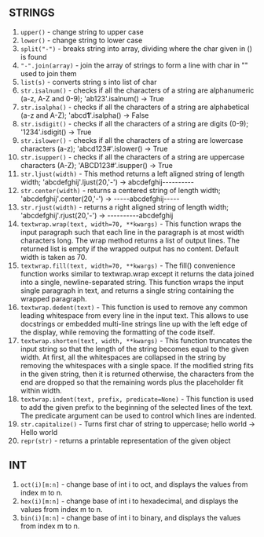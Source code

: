## STRINGS

1. `upper()` - change string to upper case 
2. `lower()` - change string to lower case
3. `split("-")` - breaks string into array, dividing where the char given in () is found
4. `"-".join(array)` - join the array of strings to form a line with char in "" used to join them
5. `list(s)` - converts string s into list of char
6. `str.isalnum()` - checks if all the characters of a string are alphanumeric (a-z, A-Z and 0-9); 'ab123'.isalnum() -> True
7. `str.isalpha()` - checks if all the characters of a string are alphabetical (a-z and A-Z); 'abcd**1**'.isalpha() -> False
8. `str.isdigit()` - checks if all the characters of a string are digits (0-9); '1234'.isdigit() -> True
9. `str.islower()` - checks if all the characters of a string are lowercase characters (a-z); 'abcd123#'.islower() -> True
10. `str.isupper()` - checks if all the characters of a string are uppercase characters (A-Z); 'ABCD123#'.isupper() -> True
11. `str.ljust(width)` - This method returns a left aligned string of length width; 'abcdefghij'.ljust(20,'-') -> abcdefghij----------  
12. `str.center(width)` - returns a centered string of length width; 'abcdefghij'.center(20,'-') -> -----abcdefghij-----
13. `str.rjust(width)` - returns a right aligned string of length width; 'abcdefghij'.rjust(20,'-') -> ----------abcdefghij
14.  `textwrap.wrap(text, width=70, **kwargs)` - This function wraps the input paragraph such that each line in the paragraph is at most width characters long. The wrap method returns a list of output lines. The returned list is empty if the wrapped output has no content. Default width is taken as 70.
15.  `textwrap.fill(text, width=70, **kwargs)` - The fill() convenience function works similar to textwrap.wrap except it returns the data joined into a single, newline-separated string. This function wraps the input single paragraph in text, and returns a single string containing the wrapped paragraph.
16. `textwrap.dedent(text)` - This function is used to remove any common leading whitespace from every line in the input text. This allows to use docstrings or embedded multi-line strings line up with the left edge of the display, while removing the formatting of the code itself.
17. `textwrap.shorten(text, width, **kwargs)` - This function truncates the input string so that the length of the string becomes equal to the given width. At first, all the whitespaces are collapsed in the string by removing the whitespaces with a single space. If the modified string fits in the given string, then it is returned otherwise, the characters from the end are dropped so that the remaining words plus the placeholder fit within width.
18. `textwrap.indent(text, prefix, predicate=None)` - This function is used to add the given prefix to the beginning of the selected lines of the text. The predicate argument can be used to control which lines are indented.
19. `str.capitalize()` - Turns first char of string to uppercase; hello world -> Hello world
20. `repr(str)` - returns a printable representation of the given object

## INT
1. `oct(i)[m:n]` - change base of int i to oct, and displays the values from index m to n.
2. `hex(i)[m:n]` - change base of int i to hexadecimal, and displays the values from index m to n.
3. `bin(i)[m:n]` - change base of int i to binary, and displays the values from index m to n.
